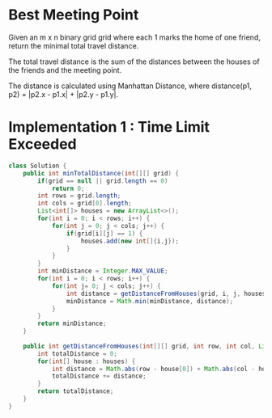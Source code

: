 # Best Meeting Point
Given an m x n binary grid grid where each 1 marks the home of one friend, return the minimal total travel distance.

The total travel distance is the sum of the distances between the houses of the friends and the meeting point.

The distance is calculated using Manhattan Distance, where distance(p1, p2) = |p2.x - p1.x| + |p2.y - p1.y|.


# Implementation 1 : Time Limit Exceeded
```java
class Solution {
    public int minTotalDistance(int[][] grid) {
        if(grid == null || grid.length == 0)
            return 0;
        int rows = grid.length;
        int cols = grid[0].length;
        List<int[]> houses = new ArrayList<>();
        for(int i = 0; i < rows; i++) {
            for(int j = 0; j < cols; j++) {
                if(grid[i][j] == 1) {
                    houses.add(new int[]{i,j});
                }
            }
        }
        int minDistance = Integer.MAX_VALUE;
        for(int i = 0; i < rows; i++) {
            for(int j= 0; j < cols; j++) {
                int distance = getDistanceFromHouses(grid, i, j, houses);
                minDistance = Math.min(minDistance, distance);
            }
        }
        return minDistance;
    }
    
    public int getDistanceFromHouses(int[][] grid, int row, int col, List<int[]> houses) {
        int totalDistance = 0;
        for(int[] house : houses) {
            int distance = Math.abs(row - house[0]) + Math.abs(col - house[1]);
            totalDistance += distance;
        }
        return totalDistance;
    }
}
```
